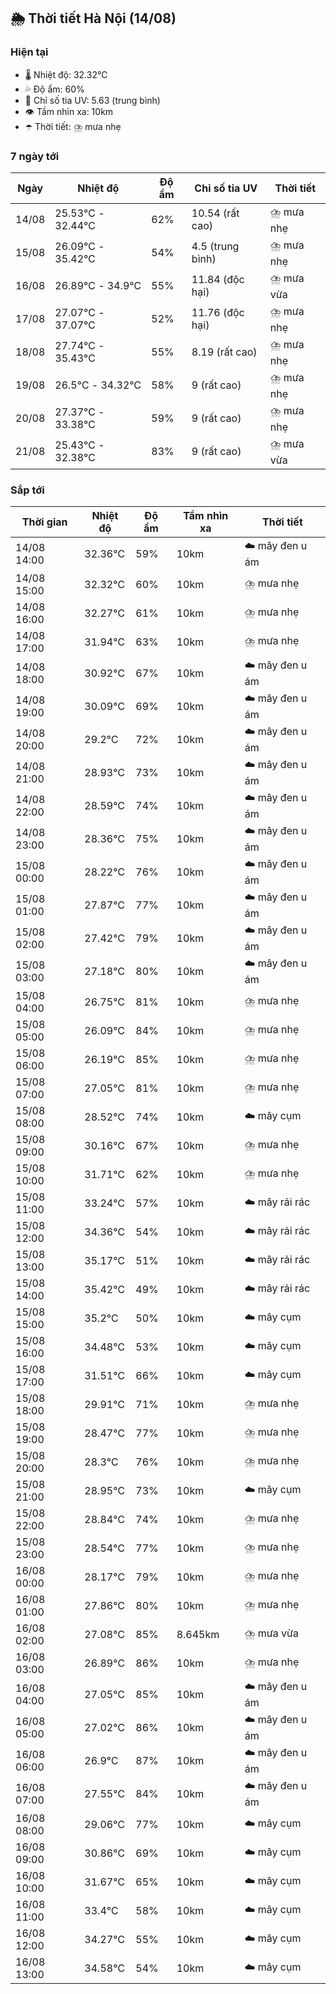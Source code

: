 ## 🌦️ Thời tiết Hà Nội (14/08)

### Hiện tại

- 🌡️ Nhiệt độ: 32.32℃
- 💦 Độ ẩm: 60%
- 🌟 Chỉ số tia UV: 5.63 (trung bình)
- 👁️ Tầm nhìn xa: 10km
- ☂️ Thời tiết: ⛈️ mưa nhẹ

### 7 ngày tới

| Ngày | Nhiệt độ | Độ ẩm | Chỉ số tia UV | Thời tiết |
| --- | --- | --- | --- | --- |
| 14/08 | 25.53℃ - 32.44℃ | 62% | 10.54 (rất cao) | ⛈️ mưa nhẹ |
| 15/08 | 26.09℃ - 35.42℃ | 54% | 4.5 (trung bình) | ⛈️ mưa nhẹ |
| 16/08 | 26.89℃ - 34.9℃ | 55% | 11.84 (độc hại) | ⛈️ mưa vừa |
| 17/08 | 27.07℃ - 37.07℃ | 52% | 11.76 (độc hại) | ⛈️ mưa nhẹ |
| 18/08 | 27.74℃ - 35.43℃ | 55% | 8.19 (rất cao) | ⛈️ mưa nhẹ |
| 19/08 | 26.5℃ - 34.32℃ | 58% | 9 (rất cao) | ⛈️ mưa nhẹ |
| 20/08 | 27.37℃ - 33.38℃ | 59% | 9 (rất cao) | ⛈️ mưa nhẹ |
| 21/08 | 25.43℃ - 32.38℃ | 83% | 9 (rất cao) | ⛈️ mưa vừa |

### Sắp tới

| Thời gian | Nhiệt độ | Độ ẩm | Tầm nhìn xa | Thời tiết |
| --- | --- | --- | --- | --- |
| 14/08 14:00 | 32.36℃ | 59% | 10km | ☁️ mây đen u ám |
| 14/08 15:00 | 32.32℃ | 60% | 10km | ⛈️ mưa nhẹ |
| 14/08 16:00 | 32.27℃ | 61% | 10km | ⛈️ mưa nhẹ |
| 14/08 17:00 | 31.94℃ | 63% | 10km | ⛈️ mưa nhẹ |
| 14/08 18:00 | 30.92℃ | 67% | 10km | ☁️ mây đen u ám |
| 14/08 19:00 | 30.09℃ | 69% | 10km | ☁️ mây đen u ám |
| 14/08 20:00 | 29.2℃ | 72% | 10km | ☁️ mây đen u ám |
| 14/08 21:00 | 28.93℃ | 73% | 10km | ☁️ mây đen u ám |
| 14/08 22:00 | 28.59℃ | 74% | 10km | ☁️ mây đen u ám |
| 14/08 23:00 | 28.36℃ | 75% | 10km | ☁️ mây đen u ám |
| 15/08 00:00 | 28.22℃ | 76% | 10km | ☁️ mây đen u ám |
| 15/08 01:00 | 27.87℃ | 77% | 10km | ☁️ mây đen u ám |
| 15/08 02:00 | 27.42℃ | 79% | 10km | ☁️ mây đen u ám |
| 15/08 03:00 | 27.18℃ | 80% | 10km | ☁️ mây đen u ám |
| 15/08 04:00 | 26.75℃ | 81% | 10km | ⛈️ mưa nhẹ |
| 15/08 05:00 | 26.09℃ | 84% | 10km | ⛈️ mưa nhẹ |
| 15/08 06:00 | 26.19℃ | 85% | 10km | ⛈️ mưa nhẹ |
| 15/08 07:00 | 27.05℃ | 81% | 10km | ⛈️ mưa nhẹ |
| 15/08 08:00 | 28.52℃ | 74% | 10km | ☁️ mây cụm |
| 15/08 09:00 | 30.16℃ | 67% | 10km | ⛈️ mưa nhẹ |
| 15/08 10:00 | 31.71℃ | 62% | 10km | ⛈️ mưa nhẹ |
| 15/08 11:00 | 33.24℃ | 57% | 10km | ☁️ mây rải rác |
| 15/08 12:00 | 34.36℃ | 54% | 10km | ☁️ mây rải rác |
| 15/08 13:00 | 35.17℃ | 51% | 10km | ☁️ mây rải rác |
| 15/08 14:00 | 35.42℃ | 49% | 10km | ☁️ mây rải rác |
| 15/08 15:00 | 35.2℃ | 50% | 10km | ☁️ mây cụm |
| 15/08 16:00 | 34.48℃ | 53% | 10km | ☁️ mây cụm |
| 15/08 17:00 | 31.51℃ | 66% | 10km | ☁️ mây cụm |
| 15/08 18:00 | 29.91℃ | 71% | 10km | ⛈️ mưa nhẹ |
| 15/08 19:00 | 28.47℃ | 77% | 10km | ⛈️ mưa nhẹ |
| 15/08 20:00 | 28.3℃ | 76% | 10km | ⛈️ mưa nhẹ |
| 15/08 21:00 | 28.95℃ | 73% | 10km | ☁️ mây cụm |
| 15/08 22:00 | 28.84℃ | 74% | 10km | ⛈️ mưa nhẹ |
| 15/08 23:00 | 28.54℃ | 77% | 10km | ⛈️ mưa nhẹ |
| 16/08 00:00 | 28.17℃ | 79% | 10km | ⛈️ mưa nhẹ |
| 16/08 01:00 | 27.86℃ | 80% | 10km | ⛈️ mưa nhẹ |
| 16/08 02:00 | 27.08℃ | 85% | 8.645km | ⛈️ mưa vừa |
| 16/08 03:00 | 26.89℃ | 86% | 10km | ⛈️ mưa nhẹ |
| 16/08 04:00 | 27.05℃ | 85% | 10km | ☁️ mây đen u ám |
| 16/08 05:00 | 27.02℃ | 86% | 10km | ☁️ mây đen u ám |
| 16/08 06:00 | 26.9℃ | 87% | 10km | ☁️ mây đen u ám |
| 16/08 07:00 | 27.55℃ | 84% | 10km | ☁️ mây đen u ám |
| 16/08 08:00 | 29.06℃ | 77% | 10km | ☁️ mây cụm |
| 16/08 09:00 | 30.86℃ | 69% | 10km | ☁️ mây cụm |
| 16/08 10:00 | 31.67℃ | 65% | 10km | ☁️ mây cụm |
| 16/08 11:00 | 33.4℃ | 58% | 10km | ☁️ mây cụm |
| 16/08 12:00 | 34.27℃ | 55% | 10km | ☁️ mây cụm |
| 16/08 13:00 | 34.58℃ | 54% | 10km | ☁️ mây cụm |
